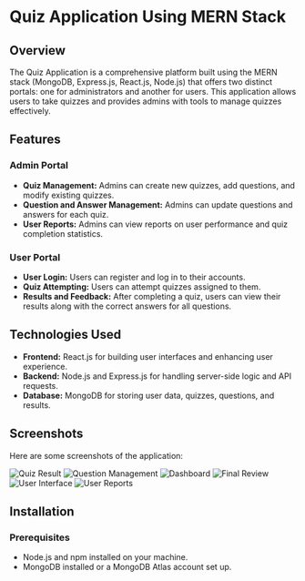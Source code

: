 # Quiz Application Using MERN Stack

## Overview
The Quiz Application is a comprehensive platform built using the MERN stack (MongoDB, Express.js, React.js, Node.js) that offers two distinct portals: one for administrators and another for users. This application allows users to take quizzes and provides admins with tools to manage quizzes effectively.

## Features

### Admin Portal
- **Quiz Management:** Admins can create new quizzes, add questions, and modify existing quizzes.
- **Question and Answer Management:** Admins can update questions and answers for each quiz.
- **User Reports:** Admins can view reports on user performance and quiz completion statistics.

### User Portal
- **User Login:** Users can register and log in to their accounts.
- **Quiz Attempting:** Users can attempt quizzes assigned to them.
- **Results and Feedback:** After completing a quiz, users can view their results along with the correct answers for all questions.

## Technologies Used
- **Frontend:** React.js for building user interfaces and enhancing user experience.
- **Backend:** Node.js and Express.js for handling server-side logic and API requests.
- **Database:** MongoDB for storing user data, quizzes, questions, and results.

## Screenshots
Here are some screenshots of the application:

![Quiz Result](https://github.com/user-attachments/assets/7b373733-4f1b-4a00-b95e-dada74243bed)
![Question Management](https://github.com/user-attachments/assets/29cd1af1-9d07-44cd-8618-3976df5ed926)
![Dashboard](https://github.com/user-attachments/assets/ff9249d9-5317-4116-a6f6-339b592ad742)
![Final Review](https://github.com/user-attachments/assets/a3717800-3ff8-47ec-98d3-ab33edd0c862)
![User Interface](https://github.com/user-attachments/assets/eb8df382-a0e4-46a6-8b31-e3ce9554ad18)
![User Reports](https://github.com/user-attachments/assets/44a054ed-6605-46d1-9f7c-b28cb485e1d2)

## Installation

### Prerequisites
- Node.js and npm installed on your machine.
- MongoDB installed or a MongoDB Atlas account set up.

